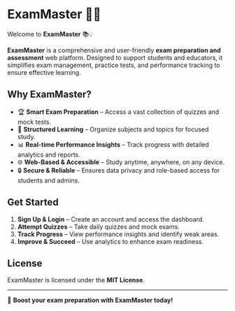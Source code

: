 # ExamMaster 📝🎯  

Welcome to **ExamMaster** 📚💡  

**ExamMaster** is a comprehensive and user-friendly **exam preparation and assessment** web platform. Designed to support students and educators, it simplifies exam management, practice tests, and performance tracking to ensure effective learning.  

## Why ExamMaster?  

- 🏆 **Smart Exam Preparation** – Access a vast collection of quizzes and mock tests.  
- 📖 **Structured Learning** – Organize subjects and topics for focused study.  
- 📊 **Real-time Performance Insights** – Track progress with detailed analytics and reports.  
- 🌐 **Web-Based & Accessible** – Study anytime, anywhere, on any device.  
- 🔒 **Secure & Reliable** – Ensures data privacy and role-based access for students and admins.  

## Get Started  

1. **Sign Up & Login** – Create an account and access the dashboard.  
2. **Attempt Quizzes** – Take daily quizzes and mock exams.  
3. **Track Progress** – View performance insights and identify weak areas.  
4. **Improve & Succeed** – Use analytics to enhance exam readiness.  

## License  

ExamMaster is licensed under the **MIT License**.  

---  

🚀 **Boost your exam preparation with ExamMaster today!**
